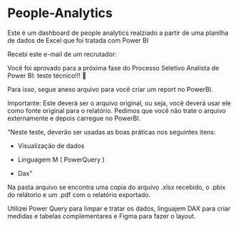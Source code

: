 # People-Analytics
Este é um dashboard de people analytics realziado a partir de uma planilha de dados de Excel que foi tratada com Power BI

Recebi este e-mail de um recrutador:

Você foi aprovado para a próxima fase do Processo Seletivo Analista de Power BI: teste técnico!!! 🎉

Para isso, segue anexo arquivo para você criar um report no PowerBI.

Importante: Este deverá ser o arquivo original, ou seja, você deverá usar ele como fonte original para o relatório. Pedimos que você não trate o arquivo externamente e depois carregue no PowerBI.

“Neste teste, deverão ser usadas as boas práticas nos seguintes itens:

- Visualização de dados

- Linguagem M ( PowerQuery )

- Dax”

Na pasta arquivo se encontra uma copia do arquivo .xlsx recebido, o .pbix do relátorio e um .pdf com o relatório exportado.


Utilizei Power Query para limpar e tratar os dados, linguajem DAX para criar medidas e tabelas complementares e Figma para fazer o layout.
